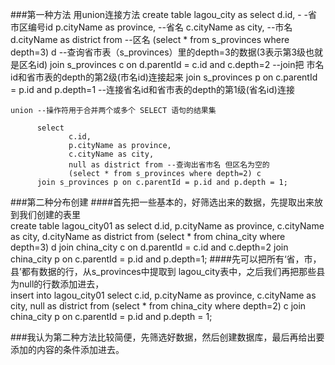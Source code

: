 ###第一种方法 用union连接方法 
    create table lagou_city as
            select
                   d.id,    -                   -省市区编号id
                   p.cityName as province,      --省名
                   c.cityName as city,          --市名
                   d.cityName as district from  --区名
                  (select * from s_provinces where depth=3) d --查询省市表（s_provinces）里的depth=3的数据(3表示第3级也就是区名id)
            join s_provinces c on d.parentId = c.id and c.depth=2 --join把 市名id和省市表的depth的第2级(市名id)连接起来
            join s_provinces p on c.parentId = p.id and p.depth=1 --连接省名id和省市表的depth的第1级(省名id)连接
    
    union --操作符用于合并两个或多个 SELECT 语句的结果集

          select
                 c.id, 
                 p.cityName as province,
                 c.cityName as city,
                 null as district from --查询出省市名 但区名为空的
                 (select * from s_provinces where depth=2) c
          join s_provinces p on c.parentId = p.id and p.depth = 1;
    
###第二种分布创建
####首先把一些基本的，好筛选出来的数据，先提取出来放到我们创建的表里        
       create table lagou_city01 as
       select d.id, p.cityName as province, c.cityName as city, d.cityName as district from
         (select * from china_city where depth=3) d
           join china_city c on d.parentId = c.id and c.depth=2
           join china_city p on c.parentId = p.id and p.depth=1;
####先可以把所有‘省，市，县’都有数据的行，从s_provinces中提取到 lagou_city表中，之后我们再把那些县为null的行数添加进去，       
       insert into lagou_city01
       select c.id, p.cityName as province, c.cityName as city, null as district from (select * from china_city where depth=2) c
         join china_city p on c.parentId = p.id and p.depth = 1;
       
###我认为第二种方法比较简便，先筛选好数据，然后创建数据库，最后再给出要添加的内容的条件添加进去。







